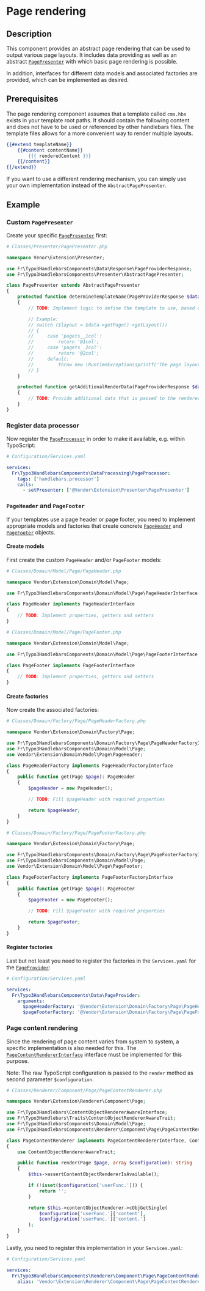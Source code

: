 # Page rendering

## Description

This component provides an abstract page rendering that can
be used to output various page layouts. It includes data
providing as well as an abstract
[`PagePresenter`](../../Classes/Presenter/AbstractPagePresenter.php)
with which basic page rendering is possible.

In addition, interfaces for different data models and
associated factories are provided, which can be implemented
as desired.

## Prerequisites

The page rendering component assumes that a template called
`cms.hbs` exists in your template root paths. It should
contain the following content and does not have to be used or
referenced by other handlebars files. The template files allows for
a more convenient way to render multiple layouts.

```handlebars
{{#extend templateName}}
    {{#content contentName}}
        {{{ renderedContent }}}
    {{/content}}
{{/extend}}
```

If you want to use a different rendering mechanism, you can
simply use your own implementation instead of
the `AbstractPagePresenter`.

## Example

### Custom `PagePresenter`

Create your specific [`PagePresenter`](../../Classes/Presenter/AbstractPagePresenter.php)
first:

```php
# Classes/Presenter/PagePresenter.php

namespace Venor\Extension\Presenter;

use Fr\Typo3HandlebarsComponents\Data\Response\PageProviderResponse;
use Fr\Typo3HandlebarsComponents\Presenter\AbstractPagePresenter;

class PagePresenter extends AbstractPagePresenter
{
    protected function determineTemplateName(PageProviderResponse $data): string
    {
        // TODO: Implement logic to define the template to use, based on the PageProviderResponse passed

        // Example:
        // switch ($layout = $data->getPage()->getLayout())
        // {
        //     case 'pagets__1col':
        //         return '@1col';
        //     case 'pagets__2col':
        //         return '@2col';
        //     default:
        //         throw new \RuntimeException(sprintf('The page layout "%s" is not supported.', $layout), 1630679678);
        // }
    }

    protected function getAdditionalRenderData(PageProviderResponse $data): array
    {
        // TODO: Provide additional data that is passed to the renderer (optional)
    }
}
```

### Register data processor

Now register the
[`PageProcessor`](../../Classes/DataProcessing/PageProcessor.php)
in order to make it available, e.g. within TypoScript:

```yaml
# Configuration/Services.yaml

services:
  Fr\Typo3HandlebarsComponents\DataProcessing\PageProcessor:
    tags: ['handlebars.processor']
    calls:
      - setPresenter: ['@Vendor\Extension\Presenter\PagePresenter']
```

### `PageHeader` and `PageFooter`

If your templates use a page header or page footer, you need to
implement appropriate models and factories that create concrete
[`PageHeader`](../../Classes/Domain/Model/Page/PageHeaderInterface.php)
and [`PageFooter`](../../Classes/Domain/Model/Page/PageFooterInterface.php)
objects.

#### Create models

First create the custom `PageHeader` and/or `PageFooter` models:

```php
# Classes/Domain/Model/Page/PageHeader.php

namespace Vendor\Extension\Domain\Model\Page;

use Fr\Typo3HandlebarsComponents\Domain\Model\Page\PageHeaderInterface;

class PageHeader implements PageHeaderInterface
{
    // TODO: Implement properties, getters and setters
}
```

```php
# Classes/Domain/Model/Page/PageFooter.php

namespace Vendor\Extension\Domain\Model\Page;

use Fr\Typo3HandlebarsComponents\Domain\Model\Page\PageFooterInterface;

class PageFooter implements PageFooterInterface
{
    // TODO: Implement properties, getters and setters
}
```

#### Create factories

Now create the associated factories:

```php
# Classes/Domain/Factory/Page/PageHeaderFactory.php

namespace Vendor\Extension\Domain\Factory\Page;

use Fr\Typo3HandlebarsComponents\Domain\Factory\Page\PageHeaderFactoryInterface;
use Fr\Typo3HandlebarsComponents\Domain\Model\Page;
use Vendor\Extension\Domain\Model\Page\PageHeader;

class PageHeaderFactory implements PageHeaderFactoryInterface
{
    public function get(Page $page): PageHeader
    {
        $pageHeader = new PageHeader();

        // TODO: Fill $pageHeader with required properties

        return $pageHeader;
    }
}
```

```php
# Classes/Domain/Factory/Page/PageFooterFactory.php

namespace Vendor\Extension\Domain\Factory\Page;

use Fr\Typo3HandlebarsComponents\Domain\Factory\Page\PageFooterFactoryInterface;
use Fr\Typo3HandlebarsComponents\Domain\Model\Page;
use Vendor\Extension\Domain\Model\Page\PageFooter;

class PageFooterFactory implements PageFooterFactoryInterface
{
    public function get(Page $page): PageFooter
    {
        $pageFooter = new PageFooter();

        // TODO: Fill $pageFooter with required properties

        return $pageFooter;
    }
}
```

#### Register factories

Last but not least you need to register the factories in the
`Services.yaml` for the
[`PageProvider`](../../Classes/Data/PageProvider.php):

```yaml
# Configuration/Services.yaml

services:
  Fr\Typo3HandlebarsComponents\Data\PageProvider:
    arguments:
      $pageHeaderFactory: '@Vendor\Extension\Domain\Factory\Page\PageHeaderFactory'
      $pageFooterFactory: '@Vendor\Extension\Domain\Factory\Page\PageFooterFactory'
```


### Page content rendering

Since the rendering of page content varies from system to system,
a specific implementation is also needed for this. The
[`PageContentRendererInterface`](../../Classes/Renderer/Component/Page/PageContentRendererInterface.php)
interface must be implemented for this purpose.

Note: The raw TypoScript configuration is passed to the `render`
method as second parameter `$configuration`.

```php
# Classes/Renderer/Component/Page/PageContentRenderer.php

namespace Vendor\Extension\Renderer\Component\Page;

use Fr\Typo3Handlebars\ContentObjectRendererAwareInterface;
use Fr\Typo3Handlebars\Traits\ContentObjectRendererAwareTrait;
use Fr\Typo3HandlebarsComponents\Domain\Model\Page;
use Fr\Typo3HandlebarsComponents\Renderer\Component\Page\PageContentRendererInterface;

class PageContentRenderer implements PageContentRendererInterface, ContentObjectRendererAwareInterface
{
    use ContentObjectRendererAwareTrait;

    public function render(Page $page, array $configuration): string
    {
        $this->assertContentObjectRendererIsAvailable();

        if (!isset($configuration['userFunc.'])) {
            return '';
        }

        return $this->contentObjectRenderer->cObjGetSingle(
            $configuration['userFunc.']['content'],
            $configuration['userFunc.']['content.']
        );
    }
}
```

Lastly, you need to register this implementation in your `Services.yaml`:

```yaml
# Configuration/Services.yaml

services:
  Fr\Typo3HandlebarsComponents\Renderer\Component\Page\PageContentRendererInterface:
    alias: 'Vendor\Extension\Renderer\Component\Page\PageContentRenderer'
```
